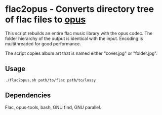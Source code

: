 # flac2opus - Converts directory tree of flac files to [opus](https://www.opus-codec.org/)
This script rebuilds an entire flac music library with the opus codec.
The folder hierarchy of the output is identical with the input.
Encoding is multithreaded for good performance.

The script copies album art that is named either "cover.jpg" or "folder.jpg".

## Usage
```
./flac2opus.sh path/to/flac path/to/lossy
```

## Dependencies
Flac, opus-tools, bash, GNU find, GNU parallel.
